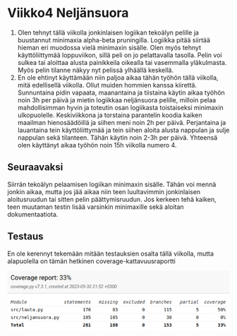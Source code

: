 # Viikko4 Neljänsuora

1. Olen tehnyt tällä viikolla jonkinlaisen logiikan tekoälyn pelille ja buustannut minimaxia alpha-beta pruningilla. Logiikka pitää siirtää hieman eri muodossa vielä minimaxin sisälle. Olen myös tehnyt käyttöliittymää
loppuviikon, sillä peli on jo pelattavalla tasolla. Pelin voi sulkea tai aloittaa alusta painikkeila oikealla tai vasemmalla yläkulmasta. Myös pelin tilanne
näkyy nyt pelissä ylhäällä keskellä.
2. En ole ehtinyt käyttämään niin paljoa aikaa tähän työhön tällä viikolla, mitä edellisellä viikolla. Ollut muiden hommien kanssa kiirettä. Sunnuntaina pidin vapaata, maanantaina ja tiistaina
käytin aikaa työhön noin 3h per päivä ja mietin logiikkaa neljänsuora pelille, milloin pelaa mahdollisimman hyvin ja toteutin osan logiikasta toistaiseksi minimaxin
ulkopuolelle. Keskiviikkona ja torstaina parantelin koodia kaiken maailman hienosäädöillä ja siihen meni noin 2h per päivä. Perjantaina ja lauantaina tein
käyttöliittymää ja tein siihen aloita alusta nappulan ja sulje nappulan sekä tilanteen. Tähän käytin noin 2-3h per päivä. Yhteensä olen käyttänyt aikaa
työhön noin 15h viikolla numero 4.  

## Seuraavaksi

Siirrän tekoälyn pelaamisen logiikan minimaxin sisälle. Tähän voi mennä jonkin aikaa, mutta jos jää aikaa niin teen luultavimmin jonkinlaisen aloitusruudun tai sitten pelin päättymisruudun.
Jos kerkeen tehä kaiken, teen muutaman testin lisää varsinkin minimaxille sekä aloitan dokumentaatiota.

## Testaus

En ole kerennyt tekemään mitään testauksien osalta tällä viikolla, mutta alapuolella on tämän hetkinen coverage-kattavuusraportti

![](/kuvat/Coverage_raportti.png)
